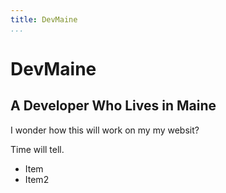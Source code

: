 ```yaml
---
title: DevMaine
...
```


# DevMaine 

## A Developer Who Lives in Maine 

I wonder how this will work on my my websit? 

Time will tell. 

- Item 
- Item2 
